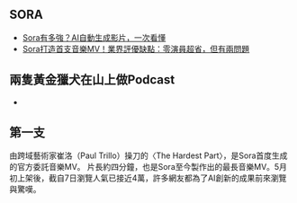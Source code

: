 ## SORA
- [Sora有多強？AI自動生成影片，一次看懂](https://www.cw.com.tw/article/5129362)
- [Sora打造首支音樂MV！業界評優缺點：零演員超省，但有兩問題](https://www.gvm.com.tw/article/112506)

## 兩隻黃金獵犬在山上做Podcast
- []()

## 第一支
由跨域藝術家崔洛（Paul Trillo）操刀的〈The Hardest Part〉，是Sora首度生成的官方委託音樂MV。
片長約四分鐘，也是Sora至今製作出的最長音樂MV。5月初上架後，截自7日瀏覽人氣已接近4萬，許多網友都為了AI創新的成果前來瀏覽與驚嘆。
